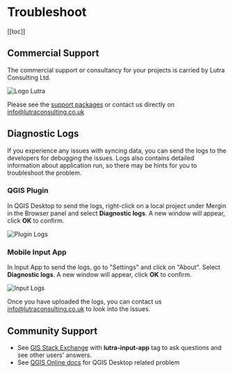# Troubleshoot

[[toc]]

## Commercial Support

The commercial support or consultancy for your projects is carried by Lutra Consulting Ltd.

![Logo Lutra](/logo_lutra.svg)

Please see the [support packages](https://www.lutraconsulting.co.uk/support/) or contact us directly on [info@lutraconsulting.co.uk](mailto:info@lutraconsulting.co.uk)

## Diagnostic Logs

If you experience any issues with syncing data, you can send the logs to the developers for debugging the issues. Logs also contains detailed information about application run, so there may be hints for you to troubleshoot the problem.

### QGIS Plugin 

In QGIS Desktop to send the logs, right-click on a local project under Mergin in the Browser panel and select **Diagnostic logs**. A new window will appear, click **OK** to confirm.

![Plugin Logs](./plugin-logs.png)

### Mobile Input App

In Input App to send the logs, go to "Settings" and click on "About". Select **Diagnostic logs**. A new window will appear, click **OK** to confirm.

![Input Logs](./input-logs.png)

Once you have uploaded the logs, you can contact us [info@lutraconsulting.co.uk](mailto:info@lutraconsulting.co.uk) to look into the issues.

## Community Support

 - See [GIS Stack Exchange](https://gis.stackexchange.com/questions/tagged/lutra-input-app) with **lutra-input-app** tag to ask questions and see other users' answers.
 - See [QGIS Online docs](https://www.qgis.org/en/docs/index.html) for QGIS Desktop related problem
 
